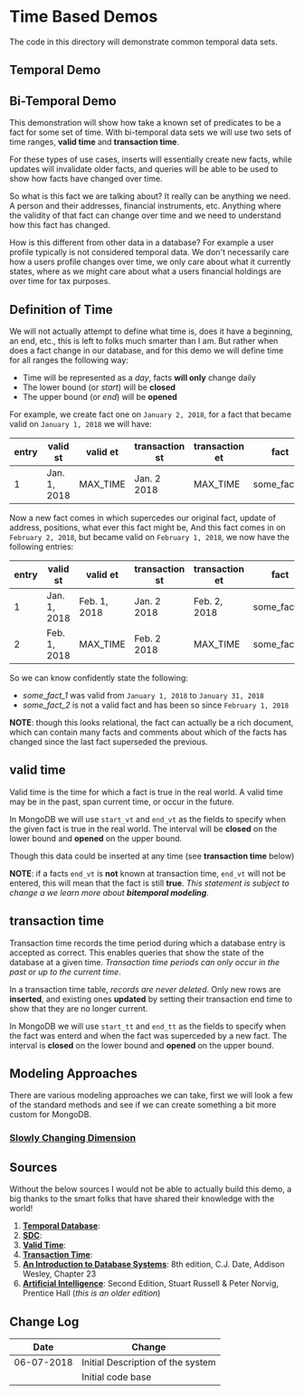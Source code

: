 # Time Based Demos
The code in this directory will demonstrate common temporal data sets.

## Temporal Demo

## Bi-Temporal Demo

This demonstration will show how take a known set of predicates to be a fact
for some set of time.  With bi-temporal data sets we will use two sets of
time ranges, **valid time** and **transaction time**.

For these types of use cases, inserts will essentially create new facts, while
updates will invalidate older facts, and queries will be able to be used to
show how facts have changed over time.

So what is this fact we are talking about?  It really can be anything we need.
A person and their addresses, financial instruments, etc.  Anything where the
validity of that fact can change over time and we need to understand how this
fact has changed.

How is this different from other data in a database?  For example a user
profile typically is not considered temporal data.  We don't necessarily
care how a users profile changes over time, we only care about what it
currently states, where as we might care about what a users financial holdings
are over time for tax purposes.

## Definition of Time
We will not actually attempt to define what time is, does it have a beginning,
an end, etc., this is left to folks much smarter than I am.  But rather
when does a fact change in our database, and for this demo we will define
time for all ranges the following way:
- Time will be represented as a *day*, facts **will only** change daily
- The lower bound (or *start*) will be **closed**
- The upper bound (or *end*) will be **opened**

For example, we create fact one on `January 2, 2018`, for a fact that became valid
on `January 1, 2018` we will have:

| entry | valid st     | valid et | transaction st | transaction et | fact        |
| ----- | ------------ | -------- | -------------- | -------------- | ----------- |
| 1     | Jan. 1, 2018 | MAX_TIME | Jan. 2 2018    | MAX_TIME       | some_fact_1 |

Now a new fact comes in which supercedes our original fact, update of address, positions,
what ever this fact might be, And this fact comes in on `February 2, 2018`, but became
valid on `February 1, 2018`, we now have the following entries:

| entry | valid st     | valid et     | transaction st | transaction et | fact        |
| ----- | ------------ | ------------ | -------------- | -------------- | ----------- |
| 1     | Jan. 1, 2018 | Feb. 1, 2018 | Jan. 2 2018    | Feb. 2, 2018   | some_fact_1 |
| 2     | Feb. 1, 2018 | MAX_TIME     | Feb. 2 2018    | MAX_TIME       | some_fact_2 |

So we can know confidently state the following:
- *some_fact_1* was valid from `January 1, 2018` to `January 31, 2018`
- *some_fact_2* is not a valid fact and has been so since `February 1, 2018`

**NOTE**: though this looks relational, the fact can actually be a rich document, which
can contain many facts and comments about which of the facts has changed since the
last fact superseded the previous.


## valid time
Valid time is the time for which a fact is true in the real world.  A valid
time may be in the past, span current time, or occur in the future.

In MongoDB we will use `start_vt` and `end_vt` as the fields to specify
when the given fact is true in the real world.  The interval will be **closed**
on the lower bound and **opened** on the upper bound.

Though this data could be inserted at any time (see **transaction time** below)

**NOTE**: if a facts `end_vt` is **not** known at transaction time, `end_vt` will not
be entered, this will mean that the fact is still **true**.  *This statement
is subject to change a we learn more about **bitemporal modeling***.

## transaction time
Transaction time records the time period during which a database entry is accepted
as correct.  This enables queries that show the state of the database at a given
time.  *Transaction time periods can only occur in the past or up to the current time*.

In a transaction time table, *records are never deleted*.  Only new rows are **inserted**,
and existing ones **updated** by setting their transaction end time to show that
they are no longer current.

In MongoDB we will use `start_tt` and `end_tt` as the fields to specify when the
fact was enterd and when the fact was superceded by a new fact.  The interval
is **closed** on the lower bound and **opened** on the upper bound.

## Modeling Approaches
There are various modeling approaches we can take, first we will look a few
of the standard methods and see if we can create something a bit more custom
for MongoDB.

### [Slowly Changing Dimension](https://en.wikipedia.org/wiki/Slowly_changing_dimension)


## Sources
Without the below sources I would not be able to actually build this demo, a big
thanks to the smart folks that have shared their knowledge with the world!

1. **[Temporal Database](https://en.wikipedia.org/wiki/Temporal_database)**:
2. **[SDC](https://en.wikipedia.org/wiki/Slowly_changing_dimension)**:
3. **[Valid Time](https://en.wikipedia.org/wiki/Valid_time)**:
4. **[Transaction Time](https://en.wikipedia.org/wiki/Transaction_time)**:
5. **[An Introduction to Database Systems](https://www.amazon.com/Introduction-Database-Systems-8th/dp/0321197844)**: 8th edition, C.J. Date, Addison Wesley, Chapter 23
6. **[Artificial Intelligence](https://www.amazon.com/Artificial-Intelligence-Modern-Approach-2nd/dp/0137903952)**: Second Edition, Stuart Russell & Peter Norvig, Prentice Hall (*this is an older edition*)

## Change Log
| Date       | Change                                   |
| ---------- | ---------------------------------------- |
| 06-07-2018 | Initial Description of the system        |
|            | Initial code base                        |
